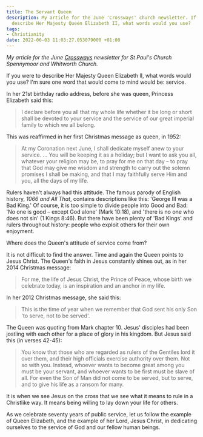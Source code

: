 ```yaml
---
title: The Servant Queen
description: My article for the June 'Crossways' church newsletter. If you were to
  describe Her Majesty Queen Elizabeth II, what words would you use?
tags:
- Christianity
date: 2022-06-03 11:03:27.053079000 +01:00
---
```

_My article for the June [Crossways](https://www.stpaulsspennymoor.co.uk/crossways/) newsletter for St Paul's Church Spennymoor and Whitworth Church._

If you were to describe Her Majesty Queen Elizabeth II, what words would you use? I'm sure one word that would come to mind would be: service.

In her 21st birthday radio address, before she was queen, Princess Elizabeth said this:

> I declare before you all that my whole life whether it be long or short shall be devoted to your service and the service of our great imperial family to which we all belong.

This was reaffirmed in her first Christmas message as queen, in 1952:

> At my Coronation next June, I shall dedicate myself anew to your service. ... You will be keeping it as a holiday; but I want to ask you all, whatever your religion may be, to pray for me on that day – to pray that God may give me wisdom and strength to carry out the solemn promises I shall be making, and that I may faithfully serve Him and you, all the days of my life.

Rulers haven't always had this attitude. The famous parody of English history, _1066 and All That_, contains descriptions like this: 'George III was a Bad King.' Of course, it is too simple to divide people into Good and Bad: 'No one is good – except God alone' (Mark 10:18), and 'there is no one who does not sin' (1 Kings 8:46). But there have been plenty of 'Bad Kings' and rulers throughout history: people who exploit others for their own enjoyment.

Where does the Queen's attitude of service come from?

It is not difficult to find the answer. Time and again the Queen points to Jesus Christ. The Queen's faith in Jesus constantly shines out, as in her 2014 Christmas message:

> For me, the life of Jesus Christ, the Prince of Peace, whose birth we celebrate today, is an inspiration and an anchor in my life.

In her 2012 Christmas message, she said this:

> This is the time of year when we remember that God sent his only Son 'to serve, not to be served'.

The Queen was quoting from Mark chapter 10. Jesus' disciples had been jostling with each other for a place of glory in his kingdom. But Jesus said this (in verses 42-45):

> You know that those who are regarded as rulers of the Gentiles lord it over them, and their high officials exercise authority over them. Not so with you. Instead, whoever wants to become great among you must be your servant, and whoever wants to be first must be slave of all. For even the Son of Man did not come to be served, but to serve, and to give his life as a ransom for many.

It is when we see Jesus on the cross that we see what it means to rule in a Christlike way. It means being willing to lay down your life for others.

As we celebrate seventy years of public service, let us follow the example of Queen Elizabeth, and the example of her Lord, Jesus Christ, in dedicating ourselves to the service of God and our fellow human beings.
